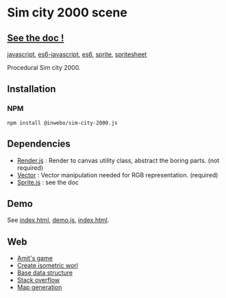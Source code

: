 # Sim city 2000 scene
## [See the doc !](https://github.com/inwebo/sim-city-2000/blob/develop/docs/index.html)

[javascript](https://github.com/topics/javascript), [es6-javascript](https://github.com/topics/es6-javascript), [es6](https://github.com/topics/es6), [sprite](https://github.com/topics/sprite), [spritesheet](https://github.com/topics/spritesheet)

Procedural Sim city 2000.

## Installation

### NPM
```shell script
npm install @inwebo/sim-city-2000.js
```

## Dependencies
* [Render.js](https://github.com/inwebo/Render.js) : Render to canvas utility class, abstract the boring parts. (not required)
* [Vector](https://github.com/inwebo/Vector) : Vector manipulation needed for RGB representation. (required)
* [Sprite.js](https://github.com/inwebo/Sprite.js) : see the doc

## Demo

See [index.html](https://inwebo.github.io/sim-city-2000.js/), [demo.js](docs/js/demo.js), [index.html](docs/index.html).

## Web

* [Amit's game](http://www-cs-students.stanford.edu/%7Eamitp/gameprog.html)
* [Create isometric worl](https://gamedevelopment.tutsplus.com/tutorials/creating-isometric-worlds-a-primer-for-game-developers--gamedev-6511)
* [Base data structure](http://archive.gamedev.net/archive/reference/programming/features/arttilebase/page2.html)
* [Stack overflow](https://stackoverflow.com/questions/11968167/random-2d-tile-map-generating-algorithm)
* [Map generation](http://pcg.wikidot.com/pcg-algorithm%3amap-generation)
